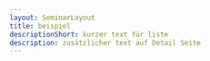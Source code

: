 ```yaml
---
layout: SeminarLayout
title: beispiel
descriptionShort: kurzer text für liste
description: zusätzlicher text auf Detail Seite
---
```


